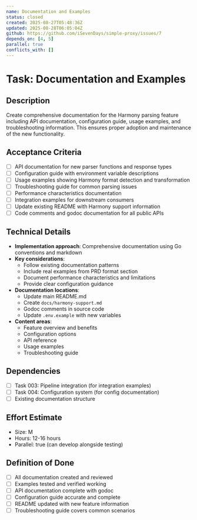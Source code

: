 ```yaml
---
name: Documentation and Examples
status: closed
created: 2025-08-27T05:48:36Z
updated: 2025-08-28T06:05:04Z
github: https://github.com/iSevenDays/simple-proxy/issues/7
depends_on: [4, 5]
parallel: true
conflicts_with: []
---
```


# Task: Documentation and Examples

## Description
Create comprehensive documentation for the Harmony parsing feature including API documentation, configuration guide, usage examples, and troubleshooting information. This ensures proper adoption and maintenance of the new functionality.

## Acceptance Criteria
- [ ] API documentation for new parser functions and response types
- [ ] Configuration guide with environment variable descriptions
- [ ] Usage examples showing Harmony format detection and transformation
- [ ] Troubleshooting guide for common parsing issues
- [ ] Performance characteristics documentation
- [ ] Integration examples for downstream consumers
- [ ] Update existing README with Harmony support information
- [ ] Code comments and godoc documentation for all public APIs

## Technical Details
- **Implementation approach**: Comprehensive documentation using Go conventions and markdown
- **Key considerations**: 
  - Follow existing documentation patterns
  - Include real examples from PRD format section
  - Document performance characteristics and limitations
  - Provide clear configuration guidance
- **Documentation locations**:
  - Update main README.md
  - Create `docs/harmony-support.md`
  - Godoc comments in source code
  - Update `.env.example` with new variables
- **Content areas**:
  - Feature overview and benefits
  - Configuration options
  - API reference
  - Usage examples
  - Troubleshooting guide

## Dependencies
- [ ] Task 003: Pipeline integration (for integration examples)
- [ ] Task 004: Configuration system (for config documentation)
- [ ] Existing documentation structure

## Effort Estimate
- Size: M
- Hours: 12-16 hours
- Parallel: true (can develop alongside testing)

## Definition of Done
- [ ] All documentation created and reviewed
- [ ] Examples tested and verified working
- [ ] API documentation complete with godoc
- [ ] Configuration guide accurate and complete
- [ ] README updated with new feature information
- [ ] Troubleshooting guide covers common scenarios
